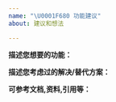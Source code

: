 ```yaml
---
name: "\U0001F680 功能建议"
about: 建议和想法

---
```


**描述您想要的功能：**


**描述您考虑过的解决/替代方案：**


**可参考文档,资料,引用等：**
